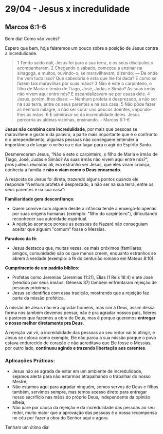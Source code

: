 # 29/04 - Jesus x incredulidade

## Marcos 6:1-6

Bom dia! Como vão vocês? 

Espero que bem, hoje falaremos um pouco sobre a posição de Jesus contra a incredulidade.

> 1 Tendo saído dali, Jesus foi para a sua terra, e os seus discípulos o acompanharam. 2 Chegando o sábado, começou a ensinar na sinagoga, e muitos, ouvindo-o, se maravilhavam, dizendo: — De onde lhe vem tudo isso? Que sabedoria é esta que lhe foi dada? E como se fazem tais maravilhas por suas mãos? 3 Não é este o carpinteiro, o filho de Maria e irmão de Tiago, José, Judas e Simão? As suas irmãs não vivem aqui entre nós? E escandalizavam-se por causa dele. 4 Jesus, porém, lhes disse: — Nenhum profeta é desprezado, a não ser na sua terra, entre os seus parentes e na sua casa. 5 Não pôde fazer ali nenhum milagre, a não ser curar uns poucos doentes, impondo-lhes as mãos. 6 E admirava-se da incredulidade deles. Jesus percorria as aldeias vizinhas, ensinando. - Marcos 6:1-6
> 

**Jesus não combina com incredulidade**, por mais que pessoas se maravilhem e gostem da palavra, a parte mais importante que é o confronto e o arrependimento, algumas pessoas não conseguem entender a importância de largar o velho eu e dar lugar para o agir do Espírito Santo.

Desmereceram Jesus, “Não é este o carpinteiro, o filho de Maria e irmão de Tiago, José, Judas e Simão? As suas irmãs não vivem aqui entre nós?”, pros judeus reunidos ali, era estranho ver Jesus, que eles viram criança, conhecia a família e **não o viam como o Deus encarnado**.

A resposta de Jesus foi direta, trazendo alguns pontos quando ele responde ”Nenhum profeta é desprezado, a não ser na sua terra, entre os seus parentes e na sua casa”:

**Familiaridade gera desconfiança**:

- Quem convive com alguém desde a infância tende a enxergá-lo apenas por suas
origens humanas (exemplo: "filho do carpinteiro"), dificultando reconhecer
sua autoridade espiritual.
- A rejeição acontece porque as pessoas de Nazaré não conseguiam aceitar que alguém "comum" fosse o Messias.

**Paradoxo da fé**:

- Jesus destacou que, muitas vezes, os mais próximos (familiares, amigos,
comunidade) são os que menos creem, enquanto estranhos se abrem à
verdade (exemplo: a fé do centurião romano em Mateus 8:10).

**Cumprimento de um padrão bíblico**:

- Profetas como Jeremias (Jeremias 11:21), Elias (1 Reis 18:4) e até José (vendido por seus irmãos, Gênesis 37) também enfrentaram rejeição de pessoas próximas.
- Jesus se identifica com essa tradição, mostrando que a rejeição faz parte da missão profética.

A missão de Jesus não era agradar homens, mas sim à Deus, assim dessa forma nós também devemos pensar, não é pra agradar nossos pais, líderes e pastores que fazemos a obra de Deus, mas é porque queremos **entregar o nosso melhor diretamente pra Deus**. 

A rejeição vai vir, a incredulidade das pessoas ao seu redor vai te atingir, e Jesus se coloca como exemplo, Ele não parou a sua missão porque o povo estava endurecido de coração e não acreditava que Ele fosse o Messias, por outro lado, **continuou agindo e trazendo libertação aos carentes**. 

### Aplicações Práticas:

- Jesus não se agrada de estar em um ambiente de incredulidade, sejamos alerta para não estarmos atrapalhando o trabalhar do nosso Mestre;
- Não estamos aqui para agradar ninguém, somos servos de Deus e filhos também, servimos sempre, mas temos acesso direto para entregar nosso sacrifício nas mãos do próprio Deus, independente da opinião alheia;
- Não pare por causa da rejeição e da incredulidade das pessoas ao seu redor, muito maior que a aprovação das pessoas é a nossa recompensa no céu por fazer a obra do Senhor aqui e agora.

Tenham um ótimo dia!